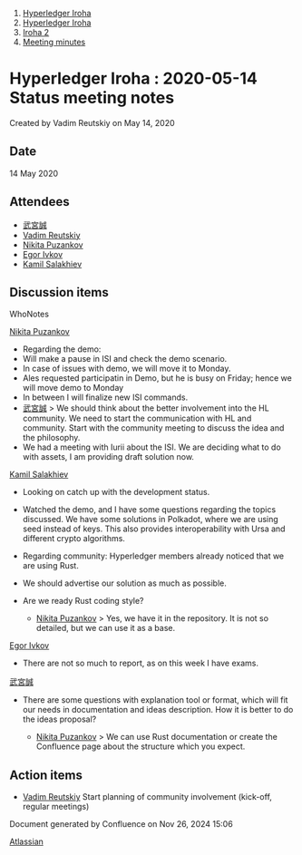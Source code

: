1. [Hyperledger Iroha](index.html)
2. [Hyperledger Iroha](Hyperledger-Iroha_20873224.html)
3. [Iroha 2](Iroha-2_21012047.html)
4. [Meeting minutes](Meeting-minutes_21016015.html)

# Hyperledger Iroha : 2020-05-14 Status meeting notes

Created by Vadim Reutskiy on May 14, 2020

## Date

14 May 2020

## Attendees

- [武宮誠](https://lf-hyperledger.atlassian.net/wiki/people/557058:12c320e6-5d17-404f-b20e-bfa5721ae960?ref=confluence)
- [Vadim Reutskiy](https://lf-hyperledger.atlassian.net/wiki/people/5b8d04b72786fb2bf79a7405?ref=confluence)
- [Nikita Puzankov](https://lf-hyperledger.atlassian.net/wiki/people/5df113768998970e5b434e0a?ref=confluence)
- [Egor Ivkov](https://lf-hyperledger.atlassian.net/wiki/people/5dd9631c1cf3c20ef5ff9f0f?ref=confluence)
- [Kamil Salakhiev](https://lf-hyperledger.atlassian.net/wiki/people/557058:07723e0b-a027-4cc4-ad6d-324e41cccb4d?ref=confluence)

## Discussion items

WhoNotes

[Nikita Puzankov](https://lf-hyperledger.atlassian.net/wiki/people/5df113768998970e5b434e0a?ref=confluence)

- Regarding the demo:
- Will make a pause in ISI and check the demo scenario.
- In case of issues with demo, we will move it to Monday.
- Ales requested participatin in Demo, but he is busy on Friday; hence we will move demo to Monday
- In between I will finalize new ISI commands.
- [武宮誠](https://lf-hyperledger.atlassian.net/wiki/people/557058:12c320e6-5d17-404f-b20e-bfa5721ae960?ref=confluence) &gt; We should think about the better involvement into the HL community. We need to start the communication with HL and community. Start with the community meeting to discuss the idea and the philosophy.
- We had a meeting with Iurii about the ISI. We are deciding what to do with assets, I am providing draft solution now.

[Kamil Salakhiev](https://lf-hyperledger.atlassian.net/wiki/people/557058:07723e0b-a027-4cc4-ad6d-324e41cccb4d?ref=confluence)

- Looking on catch up with the development status.
- Watched the demo, and I have some questions regarding the topics discussed. We have some solutions in Polkadot, where we are using seed instead of keys. This also provides interoperability with Ursa and different crypto algorithms.
- Regarding community: Hyperledger members already noticed that we are using Rust.
- We should advertise our solution as much as possible.
- Are we ready Rust coding style? 
  
  - [Nikita Puzankov](https://lf-hyperledger.atlassian.net/wiki/people/5df113768998970e5b434e0a?ref=confluence) &gt; Yes, we have it in the repository. It is not so detailed, but we can use it as a base.

[Egor Ivkov](https://lf-hyperledger.atlassian.net/wiki/people/5dd9631c1cf3c20ef5ff9f0f?ref=confluence)

- There are not so much to report, as on this week I have exams.

[武宮誠](https://lf-hyperledger.atlassian.net/wiki/people/557058:12c320e6-5d17-404f-b20e-bfa5721ae960?ref=confluence)

- There are some questions with explanation tool or format, which will fit our needs in documentation and ideas description. How it is better to do the ideas proposal?
  
  - [Nikita Puzankov](https://lf-hyperledger.atlassian.net/wiki/people/5df113768998970e5b434e0a?ref=confluence) &gt; We can use Rust documentation or create the Confluence page about the structure which you expect.

## Action items

- [Vadim Reutskiy](https://lf-hyperledger.atlassian.net/wiki/people/5b8d04b72786fb2bf79a7405?ref=confluence) Start planning of community involvement (kick-off, regular meetings)

Document generated by Confluence on Nov 26, 2024 15:06

[Atlassian](http://www.atlassian.com/)
